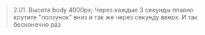 > 2.01. Высота body 4000px; Через каждые 3 секунды плавно крутите "ползунок" вниз и так же через секунду вверх. И так бесконечно раз

